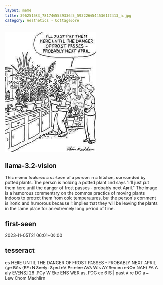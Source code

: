 ```yaml
---
layout: meme
title: 396251583_781746553933645_5932266544536102413_n.jpg
category: Aesthetics - Cottagecore
---
```


<div markdown="0"><a href="396251583_781746553933645_5932266544536102413_n.jpg"><img class="photo" src="396251583_781746553933645_5932266544536102413_n.jpg" /></a>

<h2>llama-3.2-vision</h2>
<p title="Llama-3.2-Vision-11B is a really good model that probably gets the visual details right but doesn't understand literary or media references, and often fails to accurately represent the physical arrangement of objects and the implied relationships between the objects.">This meme features a cartoon of a person in a kitchen, surrounded by potted plants. The person is holding a potted plant and says &quot;I&#x27;ll just put them here until the danger of frost passes - probably next April.&quot; The image is a humorous commentary on the common practice of moving plants indoors to protect them from cold temperatures, but the person&#x27;s comment is ironic and humorous because it implies that they will be leaving the plants in the same place for an extremely long period of time.</p>

<h2>first-seen</h2>
<p title="Because Git doesn't preserve file modification times, this metadata file contains the file's modification time when it was added to the library.">2023-11-05T21:06:01+00:00</p>

<h2>tesseract</h2>
<p title="Tesseract is often terrible and just gives a lot of nonsense characters, but it used to be the state of the art, and usually it is better at correctly representing text than llama-3.2-vision-11b.">es HERE UNTIL THE DANGER OF FROST PASSES - PROBABLY NEXT APRIL (ge BGs (EF rN Seely: Syed eV Pereiee AVA Wis AY Semen eNOe NAN) FA A aly EVENS] 28 [PCy W Ske ENS WER as, POG ce 6 IS | past A re DO a ~ Lew Chom Madhlirn</p>

</div>

